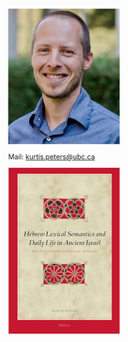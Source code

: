 

![kurtis peters](../photos/kurtis_peters.jpeg)  

Mail: <a href="mailto:kurtis.peters@ubc.ca">kurtis.peters@ubc.ca</a>


![Peters’ book](../photos/peters-book.jpg)

 